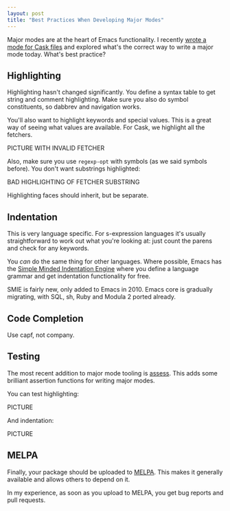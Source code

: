 ```yaml
--- 
layout: post
title: "Best Practices When Developing Major Modes"
---
```


Major modes are at the heart of Emacs functionality. I recently
[wrote a mode for Cask files](https://github.com/Wilfred/cask-mode)
and explored what's the correct way to write a major mode
today. What's best practice?

## Highlighting

Highlighting hasn't changed significantly. You define a syntax table
to get string and comment highlighting. Make sure you also do symbol
constituents, so dabbrev and navigation works.

You'll also want to highlight keywords and special values. This is a great way of seeing
what values are available. For Cask, we highlight all the fetchers.

PICTURE WITH INVALID FETCHER

Also, make sure you use `regexp-opt` with symbols (as we said symbols
before). You don't want substrings highlighted:

BAD HIGHLIGHTING OF FETCHER SUBSTRING

Highlighting faces should inherit, but be separate.

## Indentation

This is very language specific. For s-expression languages it's usually
straightforward to work out what you're looking at: just count the
parens and check for any keywords.

You *can* do the same thing for other languages. Where possible, Emacs
has the
[Simple Minded Indentation Engine](https://www.gnu.org/software/emacs/manual/html_node/elisp/SMIE.html)
where you define a language grammar and get indentation functionality
for free.

SMIE is fairly new, only added to Emacs in 2010. Emacs core is
gradually migrating, with SQL, sh, Ruby and Modula 2 ported already.

## Code Completion

Use capf, not company.

## Testing

The most recent addition to major mode tooling is
[assess](https://github.com/phillord/assess). This adds some brilliant
assertion functions for writing major modes.

You can test highlighting:

PICTURE

And indentation:

PICTURE

## MELPA

Finally, your package should be uploaded to
[MELPA](http://melpa.org/). This makes it generally available and
allows others to depend on it.

In my experience, as soon as you upload to MELPA, you get bug reports
and pull requests.
